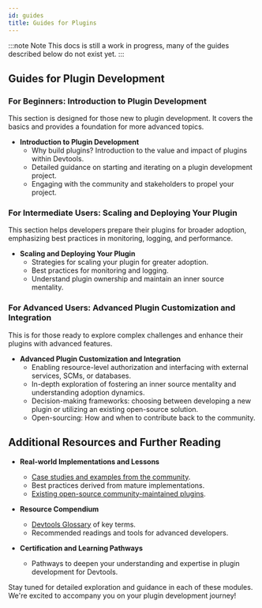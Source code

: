 ```yaml
---
id: guides
title: Guides for Plugins
---
```


:::note Note
This docs is still a work in progress, many of the guides described below do not exist yet.
:::

## Guides for Plugin Development

### For Beginners: Introduction to Plugin Development

This section is designed for those new to plugin development. It covers the basics and provides a foundation for more advanced topics.

- **Introduction to Plugin Development**
  - Why build plugins? Introduction to the value and impact of plugins within Devtools.
  - Detailed guidance on starting and iterating on a plugin development project.
  - Engaging with the community and stakeholders to propel your project.

### For Intermediate Users: Scaling and Deploying Your Plugin

This section helps developers prepare their plugins for broader adoption, emphasizing best practices in monitoring, logging, and performance.

- **Scaling and Deploying Your Plugin**
  - Strategies for scaling your plugin for greater adoption.
  - Best practices for monitoring and logging.
  - Understand plugin ownership and maintain an inner source mentality.

### For Advanced Users: Advanced Plugin Customization and Integration

This is for those ready to explore complex challenges and enhance their plugins with advanced features.

- **Advanced Plugin Customization and Integration**
  - Enabling resource-level authorization and interfacing with external services, SCMs, or databases.
  - In-depth exploration of fostering an inner source mentality and understanding adoption dynamics.
  - Decision-making frameworks: choosing between developing a new plugin or utilizing an existing open-source solution.
  - Open-sourcing: How and when to contribute back to the community.

## Additional Resources and Further Reading

- **Real-world Implementations and Lessons**

  - [Case studies and examples from the community](https://github.com/khulnasoft/community#newsletters).
  - Best practices derived from mature implementations.
  - [Existing open-source community-maintained plugins](https://github.com/khulnasoft/community-plugins).

- **Resource Compendium**

  - [Devtools Glossary](https://devtools.khulnasoft.com/docs/references/glossary) of key terms.
  - Recommended readings and tools for advanced developers.

- **Certification and Learning Pathways**
  - Pathways to deepen your understanding and expertise in plugin development for Devtools.

Stay tuned for detailed exploration and guidance in each of these modules. We're excited to accompany you on your plugin development journey!
